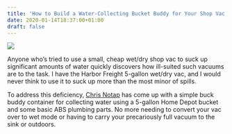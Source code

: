 ```yaml
---
title: 'How to Build a Water-Collecting Bucket Buddy for Your Shop Vac'
date: 2020-01-14T18:37:00+01:00
draft: false
---
```


![](https://cdn-blog.adafruit.com/uploads/2020/01/vac_2.jpg)

Anyone who’s tried to use a small, cheap wet/dry shop vac to suck up significant amounts of water quickly discovers how ill-suited such vacuums are to the task. I have the Harbor Freight 5-gallon wet/dry vac, and I would never think to use it to suck up more than the most minor of spills.

To address this deficiency, [Chris Notap](https://www.youtube.com/channel/UCrnCSQJB4c1_rOKJRzSZemg) has come up with a simple buck buddy container for collecting water using a 5-gallon Home Depot bucket and some basic ABS plumbing parts. No more needing to convert your vac over to wet mode or having to carry your precariously full vacuum to the sink or outdoors.
